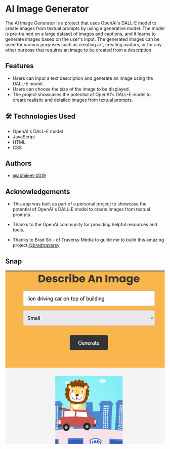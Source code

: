 
# AI Image Generator 

The AI Image Generator is a project that uses OpenAI's DALL-E model to create images from textual prompts by using a generative model. The model is pre-trained on a large dataset of images and captions, and it learns to generate images based on the user's input. The generated images can be used for various purposes such as creating art, creating avatars, or for any other purpose that requires an image to be created from a description.

## Features
- Users can input a text description and generate an image using the DALL-E model.
- Users can choose the size of the image to be displayed.
- The project showcases the potential of OpenAI's DALL-E model to create realistic and detailed images from textual prompts.

## 🛠 Technologies Used
- OpenAI's DALL-E model
- JavaScript
- HTML
- CSS

## Authors
- [@abhijeet-0019](https://github.com/abhijeet-0019)

## Acknowledgements

- This app was built as part of a personal project to showcase the potential of OpenAI's DALL-E model to create images from textual prompts.

- Thanks to the OpenAI community for providing helpful resources and tools.

- Thanks to Brad Sir - of Traversy Media to guide me to build this amazing project.[@bradtraversy](https://github.com/bradtraversy/)

## Snap

![sanp](https://github.com/abhijeet-0019/AI-Image-Generator/blob/master/openai_image_generator.png)
